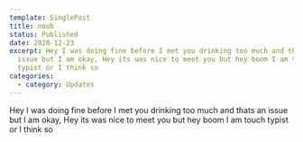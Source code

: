```yaml
---
template: SinglePost
title: noob
status: Published
date: 2020-12-23
excerpt: Hey I was doing fine before I met you drinking too much and thats an
  issue but I am okay, Hey its was nice to meet you but hey boom I am touch
  typist or I think so
categories:
  - category: Updates
---
```

Hey I was doing fine before I met you drinking too much and thats an issue but I am okay, Hey its was nice to meet you but hey boom I am touch typist or I think so
